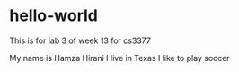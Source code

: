 # hello-world
This is for lab 3 of week 13 for cs3377 

My name is Hamza Hirani 
I live in Texas
I like to play soccer 
